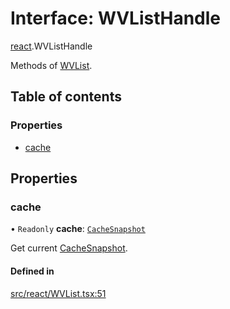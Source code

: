 # Interface: WVListHandle

[react](../modules/react.md).WVListHandle

Methods of [WVList](../modules/react.md#wvlist).

## Table of contents

### Properties

- [cache](react.WVListHandle.md#cache)

## Properties

### cache

• `Readonly` **cache**: [`CacheSnapshot`](react.CacheSnapshot.md)

Get current [CacheSnapshot](react.CacheSnapshot.md).

#### Defined in

[src/react/WVList.tsx:51](https://github.com/inokawa/virtua/blob/401edf3d/src/react/WVList.tsx#L51)
